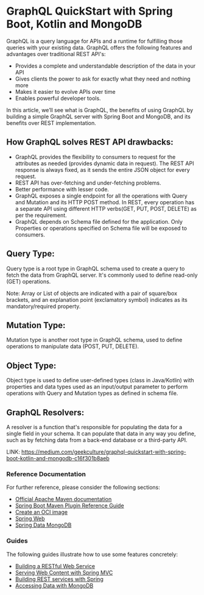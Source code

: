 
# GraphQL QuickStart with Spring Boot, Kotlin and MongoDB

GraphQL is a query language for APIs and a runtime for fulfilling those queries with your existing data. 
GraphQL offers the following features and advantages over traditional REST API's:
* Provides a complete and understandable description of the data in your API
* Gives clients the power to ask for exactly what they need and nothing more
* Makes it easier to evolve APIs over time
* Enables powerful developer tools.

In this article, we’ll see what is GraphQL, the benefits of using GraphQL by building a simple GraphQL server 
with Spring Boot and MongoDB, and its benefits over REST implementation.

## How GraphQL solves REST API drawbacks:

* GraphQL provides the flexibility to consumers to request for the attributes as needed (provides dynamic data in request). 
  The REST API response is always fixed, as it sends the entire JSON object for every request.
* REST API has over-fetching and under-fetching problems.
* Better performance with lesser code.
* GraphQL exposes a single endpoint for all the operations with Query and Mutation and its HTTP POST method. In REST, 
  every operation has a separate API using different HTTP verbs(GET, PUT, POST, DELETE) as per the requirement.
* GraphQL depends on Schema file defined for the application. Only Properties or operations specified on 
  Schema file will be exposed to consumers.

## Query Type:

Query type is a root type in GraphQL schema used to create a query to fetch the data from GraphQL server. 
It's commonly used to define read-only (GET) operations.

Note: Array or List of objects are indicated with a pair of square/box brackets, and an explanation point 
(exclamatory symbol) indicates as its mandatory/required property.

## Mutation Type:

Mutation type is another root type in GraphQL schema, used to define operations to manipulate data (POST, PUT, DELETE).

## Object Type:

Object type is used to define user-defined types (class in Java/Kotlin) with properties and data types used as an
input/output parameter to perform operations with Query and Mutation types as defined in schema file.

## GraphQL Resolvers:

A resolver is a function that's responsible for populating the data for a single field in your schema. 
It can populate that data in any way you define, such as by fetching data from a back-end database or a third-party API.


LINK: https://medium.com/geekculture/graphql-quickstart-with-spring-boot-kotlin-and-mongodb-c16f301b8aeb

### Reference Documentation
For further reference, please consider the following sections:

* [Official Apache Maven documentation](https://maven.apache.org/guides/index.html)
* [Spring Boot Maven Plugin Reference Guide](https://docs.spring.io/spring-boot/docs/2.6.7/maven-plugin/reference/html/)
* [Create an OCI image](https://docs.spring.io/spring-boot/docs/2.6.7/maven-plugin/reference/html/#build-image)
* [Spring Web](https://docs.spring.io/spring-boot/docs/2.6.7/reference/htmlsingle/#boot-features-developing-web-applications)
* [Spring Data MongoDB](https://docs.spring.io/spring-boot/docs/2.6.7/reference/htmlsingle/#boot-features-mongodb)

### Guides
The following guides illustrate how to use some features concretely:

* [Building a RESTful Web Service](https://spring.io/guides/gs/rest-service/)
* [Serving Web Content with Spring MVC](https://spring.io/guides/gs/serving-web-content/)
* [Building REST services with Spring](https://spring.io/guides/tutorials/bookmarks/)
* [Accessing Data with MongoDB](https://spring.io/guides/gs/accessing-data-mongodb/)

